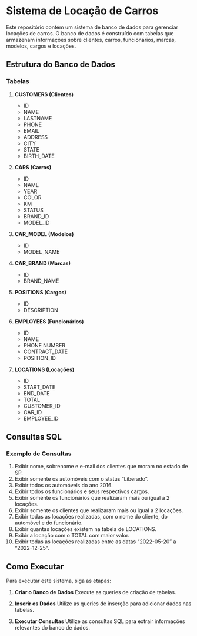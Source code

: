 # Sistema de Locação de Carros

Este repositório contém um sistema de banco de dados para gerenciar locações de carros. O banco de dados é construído com tabelas que armazenam informações sobre clientes, carros, funcionários, marcas, modelos, cargos e locações.

## Estrutura do Banco de Dados

### Tabelas

1. **CUSTOMERS (Clientes)**
   - ID
   - NAME
   - LASTNAME
   - PHONE
   - EMAIL
   - ADDRESS
   - CITY
   - STATE
   - BIRTH_DATE

2. **CARS (Carros)**
   - ID
   - NAME
   - YEAR
   - COLOR
   - KM
   - STATUS
   - BRAND_ID
   - MODEL_ID

3. **CAR_MODEL (Modelos)**
   - ID
   - MODEL_NAME

4. **CAR_BRAND (Marcas)**
   - ID
   - BRAND_NAME

5. **POSITIONS (Cargos)**
   - ID
   - DESCRIPTION

6. **EMPLOYEES (Funcionários)**
   - ID
   - NAME
   - PHONE NUMBER
   - CONTRACT_DATE
   - POSITION_ID

7. **LOCATIONS (Locações)**
   - ID
   - START_DATE
   - END_DATE
   - TOTAL
   - CUSTOMER_ID
   - CAR_ID
   - EMPLOYEE_ID

## Consultas SQL

### Exemplo de Consultas

1. Exibir nome, sobrenome e e-mail dos clientes que moram no estado de SP.
2. Exibir somente os automóveis com o status “Liberado”.
3. Exibir todos os automóveis do ano 2016.
4. Exibir todos os funcionários e seus respectivos cargos.
5. Exibir somente os funcionários que realizaram mais ou igual a 2 locações.
6. Exibir somente os clientes que realizaram mais ou igual a 2 locações.
7. Exibir todas as locações realizadas, com o nome do cliente, do automóvel e do funcionário.
8. Exibir quantas locações existem na tabela de LOCATIONS.
9. Exibir a locação com o TOTAL com maior valor.
10. Exibir todas as locações realizadas entre as datas “2022-05-20” a “2022-12-25”.

## Como Executar

Para executar este sistema, siga as etapas:

1. **Criar o Banco de Dados**
   Execute as queries de criação de tabelas.

2. **Inserir os Dados**
   Utilize as queries de inserção para adicionar dados nas tabelas.

3. **Executar Consultas**
   Utilize as consultas SQL para extrair informações relevantes do banco de dados.


